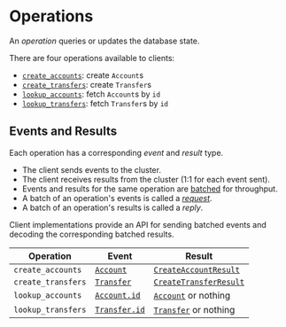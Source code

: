 # Operations

An _operation_ queries or updates the database state.

There are four operations available to clients:

- [`create_accounts`](./create_accounts.md): create `Account`s
- [`create_transfers`](./create_transfers.md): create `Transfer`s
- [`lookup_accounts`](./lookup_accounts.md): fetch `Account`s by `id`
- [`lookup_transfers`](./lookup_transfers.md): fetch `Transfer`s by `id`

## Events and Results

Each operation has a corresponding _event_ and _result_ type.

- The client sends events to the cluster.
- The client receives results from the cluster (1:1 for each event sent).
- Events and results for the same operation are
  [batched](../../design/client-requests.md#batching-events) for throughput.
- A batch of an operation's events is called a [_request_](../../design/client-requests.md).
- A batch of an operation's results is called a _reply_.

Client implementations provide an API for sending batched events and decoding the corresponding
batched results.

| Operation          | Event                                        | Result                                                 |
| ------------------ | -------------------------------------------- | ------------------------------------------------------ |
| `create_accounts`  | [`Account`](./create_accounts.md#Event)      | [`CreateAccountResult`](./create_accounts.md#Result)   |
| `create_transfers` | [`Transfer`](./create_transfers.md#Event)    | [`CreateTransferResult`](./create_transfers.md#Result) |
| `lookup_accounts`  | [`Account.id`](./lookup_accounts.md#Event)   | [`Account`](./lookup_accounts.md#Result) or nothing    |
| `lookup_transfers` | [`Transfer.id`](./lookup_transfers.md#Event) | [`Transfer`](./lookup_transfers.md#Result) or nothing  |
